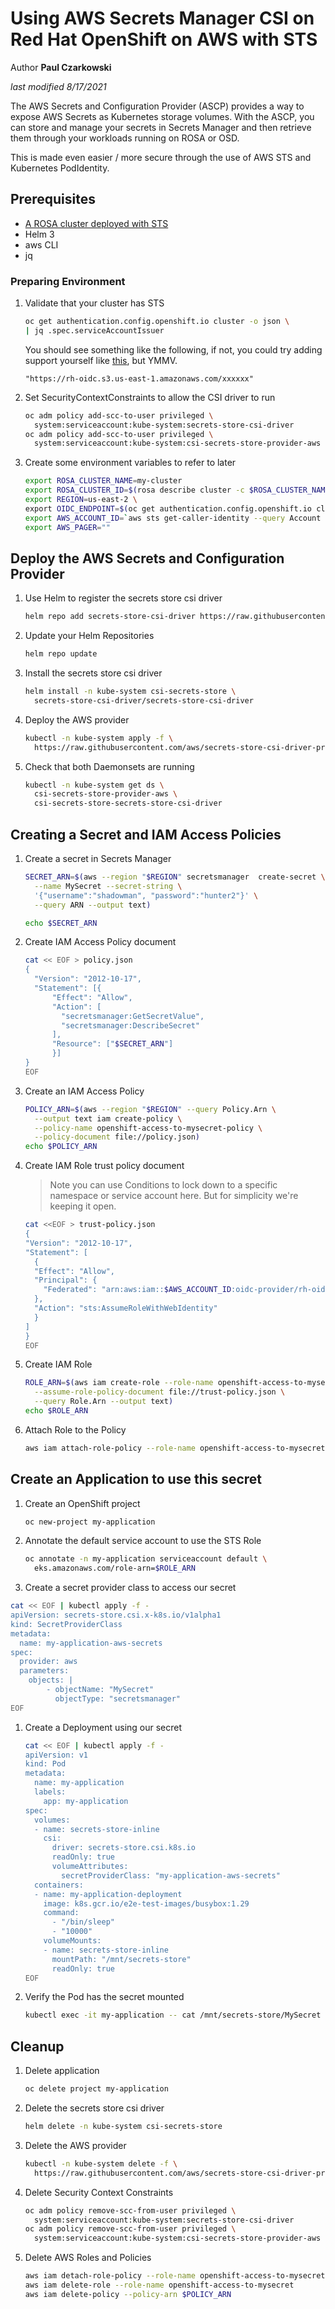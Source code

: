 # Using AWS Secrets Manager CSI on Red Hat OpenShift on AWS with STS

Author **Paul Czarkowski**

*last modified 8/17/2021*

The AWS Secrets and Configuration Provider (ASCP) provides a way to expose AWS Secrets as Kubernetes storage volumes. With the ASCP, you can store and manage your secrets in Secrets Manager and then retrieve them through your workloads running on ROSA or OSD.

This is made even easier / more secure through the use of AWS STS and Kubernetes PodIdentity.

## Prerequisites

* [A ROSA cluster deployed with STS](/docs/rosa/sts/)
* Helm 3
* aws CLI
* jq

### Preparing Environment

1. Validate that your cluster has STS

    ```bash
    oc get authentication.config.openshift.io cluster -o json \
    | jq .spec.serviceAccountIssuer
    ```

    You should see something like the following, if not, you could try adding support yourself like [this](https://cloud.redhat.com/blog/fine-grained-iam-roles-for-openshift-applications), but YMMV.

    ```
    "https://rh-oidc.s3.us-east-1.amazonaws.com/xxxxxx"
    ```

1. Set SecurityContextConstraints to allow the CSI driver to run

    ```bash
    oc adm policy add-scc-to-user privileged \
      system:serviceaccount:kube-system:secrets-store-csi-driver
    oc adm policy add-scc-to-user privileged \
      system:serviceaccount:kube-system:csi-secrets-store-provider-aws
    ```

1. Create some environment variables to refer to later

    ```bash
    export ROSA_CLUSTER_NAME=my-cluster
    export ROSA_CLUSTER_ID=$(rosa describe cluster -c $ROSA_CLUSTER_NAME --output json | jq -r .id)
    export REGION=us-east-2 \
    export OIDC_ENDPOINT=$(oc get authentication.config.openshift.io cluster -o json | jq .spec.serviceAccountIssuer)
    export AWS_ACCOUNT_ID=`aws sts get-caller-identity --query Account --output text`
    export AWS_PAGER=""
    ```

## Deploy the AWS Secrets and Configuration Provider

1. Use Helm to register the secrets store csi driver

    ```bash
    helm repo add secrets-store-csi-driver https://raw.githubusercontent.com/kubernetes-sigs/secrets-store-csi-driver/master/charts
    ```

1. Update your Helm Repositories

    ```bash
    helm repo update
    ```

1. Install the secrets store csi driver

    ```bash
    helm install -n kube-system csi-secrets-store \
      secrets-store-csi-driver/secrets-store-csi-driver
    ```

1. Deploy the AWS provider

    ```bash
    kubectl -n kube-system apply -f \
      https://raw.githubusercontent.com/aws/secrets-store-csi-driver-provider-aws/main/deployment/aws-provider-installer.yaml
    ```

1. Check that both Daemonsets are running

    ```bash
    kubectl -n kube-system get ds \
      csi-secrets-store-provider-aws \
      csi-secrets-store-secrets-store-csi-driver
    ```

## Creating a Secret and IAM Access Policies

1. Create a secret in Secrets Manager

    ```bash
    SECRET_ARN=$(aws --region "$REGION" secretsmanager  create-secret \
      --name MySecret --secret-string \
      '{"username":"shadowman", "password":"hunter2"}' \
      --query ARN --output text)

    echo $SECRET_ARN
    ```

1. Create IAM Access Policy document

    ```bash
    cat << EOF > policy.json
    {
      "Version": "2012-10-17",
      "Statement": [{
          "Effect": "Allow",
          "Action": [
            "secretsmanager:GetSecretValue",
            "secretsmanager:DescribeSecret"
          ],
          "Resource": ["$SECRET_ARN"]
          }]
    }
    EOF
    ```

1. Create an IAM Access Policy

    ```bash
    POLICY_ARN=$(aws --region "$REGION" --query Policy.Arn \
      --output text iam create-policy \
      --policy-name openshift-access-to-mysecret-policy \
      --policy-document file://policy.json)
    echo $POLICY_ARN
    ```

1. Create IAM Role trust policy document

    > Note you can use Conditions to lock down to a specific namespace or service account here. But for simplicity we're keeping it open.

    ```bash
    cat <<EOF > trust-policy.json
    {
    "Version": "2012-10-17",
    "Statement": [
      {
      "Effect": "Allow",
      "Principal": {
        "Federated": "arn:aws:iam::$AWS_ACCOUNT_ID:oidc-provider/rh-oidc.s3.us-east-1.amazonaws.com/$ROSA_CLUSTER_ID"
      },
      "Action": "sts:AssumeRoleWithWebIdentity"
      }
    ]
    }
    EOF
    ```

1. Create IAM Role

    ```bash
    ROLE_ARN=$(aws iam create-role --role-name openshift-access-to-mysecret \
      --assume-role-policy-document file://trust-policy.json \
      --query Role.Arn --output text)
    echo $ROLE_ARN
    ```

1. Attach Role to the Policy

    ```bash
    aws iam attach-role-policy --role-name openshift-access-to-mysecret --policy-arn $POLICY_ARN
    ```

## Create an Application to use this secret

1. Create an OpenShift project

    ```bash
    oc new-project my-application
    ```

1. Annotate the default service account to use the STS Role

    ```bash
    oc annotate -n my-application serviceaccount default \
      eks.amazonaws.com/role-arn=$ROLE_ARN

1. Create a secret provider class to access our secret

```bash
cat << EOF | kubectl apply -f -
apiVersion: secrets-store.csi.x-k8s.io/v1alpha1
kind: SecretProviderClass
metadata:
  name: my-application-aws-secrets
spec:
  provider: aws
  parameters:
    objects: |
        - objectName: "MySecret"
          objectType: "secretsmanager"
EOF
```

1. Create a Deployment using our secret

    ```bash
    cat << EOF | kubectl apply -f -
    apiVersion: v1
    kind: Pod
    metadata:
      name: my-application
      labels:
        app: my-application
    spec:
      volumes:
      - name: secrets-store-inline
        csi:
          driver: secrets-store.csi.k8s.io
          readOnly: true
          volumeAttributes:
            secretProviderClass: "my-application-aws-secrets"
      containers:
      - name: my-application-deployment
        image: k8s.gcr.io/e2e-test-images/busybox:1.29
        command:
          - "/bin/sleep"
          - "10000"
        volumeMounts:
        - name: secrets-store-inline
          mountPath: "/mnt/secrets-store"
          readOnly: true
    EOF
    ```

1. Verify the Pod has the secret mounted

    ```bash
    kubectl exec -it my-application -- cat /mnt/secrets-store/MySecret
    ```

## Cleanup

1. Delete application

    ```bash
    oc delete project my-application
    ```

1. Delete the secrets store csi driver

    ```bash
    helm delete -n kube-system csi-secrets-store
    ```

1. Delete the AWS provider

    ```bash
    kubectl -n kube-system delete -f \
      https://raw.githubusercontent.com/aws/secrets-store-csi-driver-provider-aws/main/deployment/aws-provider-installer.yaml
    ```

1. Delete Security Context Constraints

    ```bash
    oc adm policy remove-scc-from-user privileged \
      system:serviceaccount:kube-system:secrets-store-csi-driver
    oc adm policy remove-scc-from-user privileged \
      system:serviceaccount:kube-system:csi-secrets-store-provider-aws
    ```

1. Delete AWS Roles and Policies

    ```bash
    aws iam detach-role-policy --role-name openshift-access-to-mysecret --policy-arn $POLICY_ARN
    aws iam delete-role --role-name openshift-access-to-mysecret
    aws iam delete-policy --policy-arn $POLICY_ARN
    ```